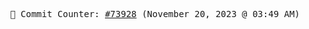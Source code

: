 <p align="center">
    <samp>
        📮 Commit Counter: <a href="https://github.com/Javascript-void0/Javascript-void0/commits/main">#73928</a> (November 20, 2023 @ 03:49 AM)
    </samp>
</p>